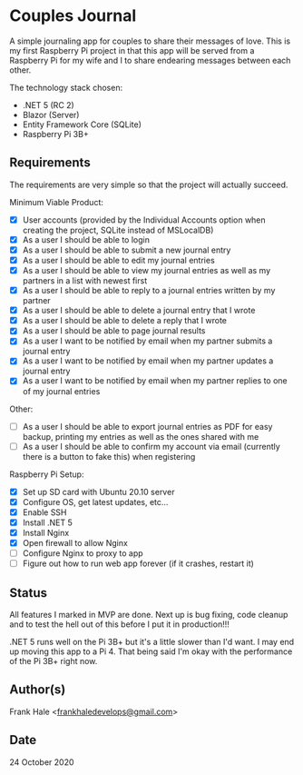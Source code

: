 # Couples Journal

A simple journaling app for couples to share their messages of love. This is my
first Raspberry Pi project in that this app will be served from a Raspberry Pi
for my wife and I to share endearing messages between each other.

The technology stack chosen:

- .NET 5 (RC 2)
- Blazor (Server)
- Entity Framework Core (SQLite)
- Raspberry Pi 3B+

## Requirements

The requirements are very simple so that the project will actually succeed.

Minimum Viable Product:

- [x] User accounts (provided by the Individual Accounts option when creating
      the project, SQLite instead of MSLocalDB)
- [x] As a user I should be able to login
- [x] As a user I should be able to submit a new journal entry
- [x] As a user I should be able to edit my journal entries
- [x] As a user I should be able to view my journal entries as well as my
      partners in a list with newest first
- [x] As a user I should be able to reply to a journal entries written by my partner
- [x] As a user I should be able to delete a journal entry that I wrote
- [x] As a user I should be able to delete a reply that I wrote
- [x] As a user I should be able to page journal results
- [x] As a user I want to be notified by email when my partner submits a journal entry
- [x] As a user I want to be notified by email when my partner updates a journal entry
- [x] As a user I want to be notified by email when my partner replies to one of my journal entries

Other:

- [ ] As a user I should be able to export journal entries as PDF for easy backup,
  printing my entries as well as the ones shared with me
- [ ] As a user I should be able to confirm my account via email (currently there is a
  button to fake this) when registering

Raspberry Pi Setup:

- [x] Set up SD card with Ubuntu 20.10 server
- [x] Configure OS, get latest updates, etc...
- [x] Enable SSH
- [x] Install .NET 5
- [x] Install Nginx
- [x] Open firewall to allow Nginx
- [ ] Configure Nginx to proxy to app
- [ ] Figure out how to run web app forever (if it crashes, restart it)

## Status

All features I marked in MVP are done. Next up is bug fixing, code cleanup and to test the
hell out of this before I put it in production!!!

.NET 5 runs well on the Pi 3B+ but it's a little slower than I'd want. I may end up moving 
this app to a Pi 4. That being said I'm okay with the performance of the Pi 3B+ right now.

## Author(s)

Frank Hale &lt;frankhaledevelops@gmail.com&gt;

## Date

24 October 2020
